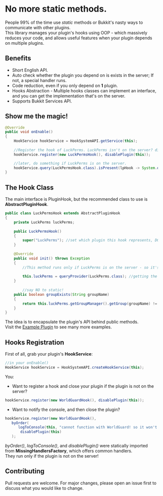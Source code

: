 # No more static methods.
People 99% of the time use _static_ methods or Bukkit's nasty ways to communicate with other plugins.\
This library manages your plugin\'s hooks using OOP - which massively reduces your code, and allows useful features when your plugin depends on multiple plugins.

## Benefits
* Short English API.
* Auto check whether the plugin you depend on is exists in the server; If not, a special handler runs.
* Code reduction, even if you only depend on **1** plugin.
* Hooks Abstraction - Multiple hooks classes can implement an interface, and you can get the implementation that's on the server.
* Supports Bukkit Services API.

## Show me the magic!
```java
@Override
public void onEnable()
{
    HookService hookService = HookSystemAPI.getService(this);
    
    //Register the hook of LuckPerms. LuckPerms isn't on the server? disable the plugin.
    hookService.register(new LuckPermsHook(), disablePlugin(this)); 

    //later, do something if LuckPerms is on the server.
    hookService.query(LuckPermsHook.class).isPresent(lpHook -> System.out.println(lpHook.groupExists("owner"));
}
```

## The Hook Class
The main interface is PluginHook, but the recommended class to use is **AbstractPluginHook**.
```java
public class LuckPermsHook extends AbstractPluginHook
{
	private LuckPerms luckPerms;
	
	public LuckPermsHook()
	{
		super("LuckPerms"); //set which plugin this hook represents, DO NOT access the API here!
	}
	
	@Override
	public void init() throws Exception
	{
		//This method runs only if LuckPerms is on the server - so it's safe to access its API.
    
		this.luckPerms = queryProvider(LuckPerms.class); //getting the LuckPerms instance from Bukkit's Services API
	}
  
        //say NO to static!
	public boolean groupExists(String groupName) 
	{
		return this.luckPerms.getGroupManager().getGroup(groupName) != null;
	}
}
```
The idea is to encapsulate the plugin's API behind public methods.\
Visit the [Example Plugin](https://github.com/DavidTheExplorer/Hooks-System/blob/master/src/dte/hooksystem/exampleplugin/hooks/WorldGuardHook.java) to see many more examples.

## Hooks Registration
First of all, grab your plugin\'s **HookService**:
```java
//in your onEnable()
HookService hookService = HookSystemAPI.createHookService(this);
```
You:

* Want to register a hook and close your plugin if the plugin is not on the server?
```java
hookService.register(new WorldGuardHook(), disablePlugin(this));
```

* Want to notify the console, and then close the plugin?
```java
hookService.register(new WorldGuardHook(), 
   byOrder(
      logToConsole(this, "cannot function with WorldGuard! so it won't use it.")),
       disablePlugin(this)
   );
```

_byOrder()_, _logToConsole()_, and _disablePlugin()_ were statically imported from **MissingHandlersFactory**, which offers common handlers.\
They run only if the plugin is not on the server!

## Contributing
Pull requests are welcome. For major changes, please open an issue first to discuss what you would like to change.
